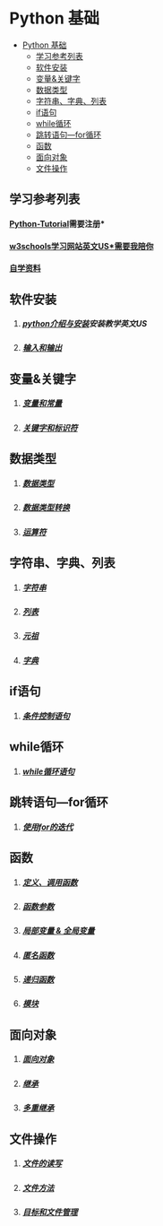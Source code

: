# Python 基础

<!-- TOC depthFrom:1 depthTo:6 withLinks:1 updateOnSave:1 orderedList:0 -->

- [Python 基础](#python-基础)
  - [学习参考列表](#学习参考列表)
  - [软件安装](#软件安装)
  - [变量&关键字](#变量&关键字)
  - [数据类型](#数据类型)
  - [字符串、字典、列表](#字符串字典列表)
  - [if语句](#if语句)
  - [while循环](#while循环)
  - [跳转语句—for循环](#跳转语句for循环)
  - [函数](#函数)
  - [面向对象](#面向对象)
  - [文件操作](#文件操作)

<!-- /TOC -->

## 学习参考列表

#### [Python-Tutorial](https://www.tutorialspoint.com/python/)需要注册*

#### [w3schools学习网站英文US*需要我陪你](https://www.w3schools.com/python/default.asp)

#### [自学资料](https://freeshadow-my.sharepoint.com/:f:/g/personal/hkqogqnvq_abcda_tech/EiMsBky-ZyZEkE0etqh9yvcBF99AkOoWV1nEl6BTzyKqfA?e=uZAhqA)

## 软件安装

1. ##### [python介绍与安装](https://www.tutorialspoint.com/python_essentials_online_training/getting_started_with_anaconda.asp)安装教学英文US

2. ##### [输入和输出](https://www.tutorialspoint.com/python_essentials_online_training/python_input_output_and_import.asp)

## 变量&关键字

1. ##### [变量和常量](https://www.tutorialspoint.com/python_essentials_online_training/python_variables_and_constants.asp)

2. ##### [关键字和标识符](https://www.tutorialspoint.com/python_essentials_online_training/python_keywords_and_identifiers.asp)

## 数据类型

1. ##### [数据类型](https://www.tutorialspoint.com/python_essentials_online_training/python_different_datatypes.asp)

2. ##### [数据类型转换](https://www.tutorialspoint.com/python_essentials_online_training/datatype_conversion_and_type_casting.asp)

3. ##### [运算符](https://www.tutorialspoint.com/python_essentials_online_training/python_operators.asp)

## 字符串、字典、列表

1. ##### [字符串](https://www.tutorialspoint.com/python_essentials_online_training/python_strings-1.asp)

2. ##### [列表](https://www.tutorialspoint.com/python_essentials_online_training/python_lists.asp)

3. ##### [元祖](https://www.tutorialspoint.com/python_essentials_online_training/python_tuples-1.asp)

4. ##### [字典](https://www.tutorialspoint.com/python_essentials_online_training/python_dictionary-1.asp)

## if语句

1. ##### [条件控制语句](https://www.tutorialspoint.com/python_essentials_online_training/python_ifandhellip_elif_else.asp)


## while循环

1. ##### [while循环语句](https://www.tutorialspoint.com/python_essentials_online_training/python_while_loop-1.asp)


## 跳转语句—for循环

1. ##### [使用for的迭代](https://www.tutorialspoint.com/python_essentials_online_training/python_iterations_using_for.asp)


## 函数

1. ##### [定义、调用函数](https://www.tutorialspoint.com/python_essentials_online_training/python_function.asp)

2. ##### [函数参数](https://www.tutorialspoint.com/python_essentials_online_training/python_function_arguments-1.asp)

3. ##### [局部变量 & 全局变量](https://www.tutorialspoint.com/python_essentials_online_training/python_global_local_and_nonlocal_variables.asp)

4. ##### [匿名函数](https://www.tutorialspoint.com/python_essentials_online_training/python_anonymous_or_lambda_function.asp)

5. ##### [递归函数](https://www.tutorialspoint.com/python_essentials_online_training/python_recursion.asp)

6. ##### [模块](https://www.tutorialspoint.com/python_essentials_online_training/python_different_modules.asp)

## 面向对象
  1. ##### [面向对象](https://www.tutorialspoint.com/python_essentials_online_training/python_class_and_objects.asp)

  2. ##### [继承](https://www.tutorialspoint.com/python_essentials_online_training/python_inheritance.asp)

  3. ##### [多重继承](https://www.tutorialspoint.com/python_essentials_online_training/python_multiple_inheritance.asp)

## 文件操作

  1. ##### [文件的读写](https://www.tutorialspoint.com/python_essentials_online_training/python_file_read_and_write_operations.asp)

  2. ##### [文件方法](https://www.tutorialspoint.com/python_essentials_online_training/python_file_methods.asp)

  3. ##### [目标和文件管理](https://www.tutorialspoint.com/python_essentials_online_training/python_directory_and_file_management.asp)

